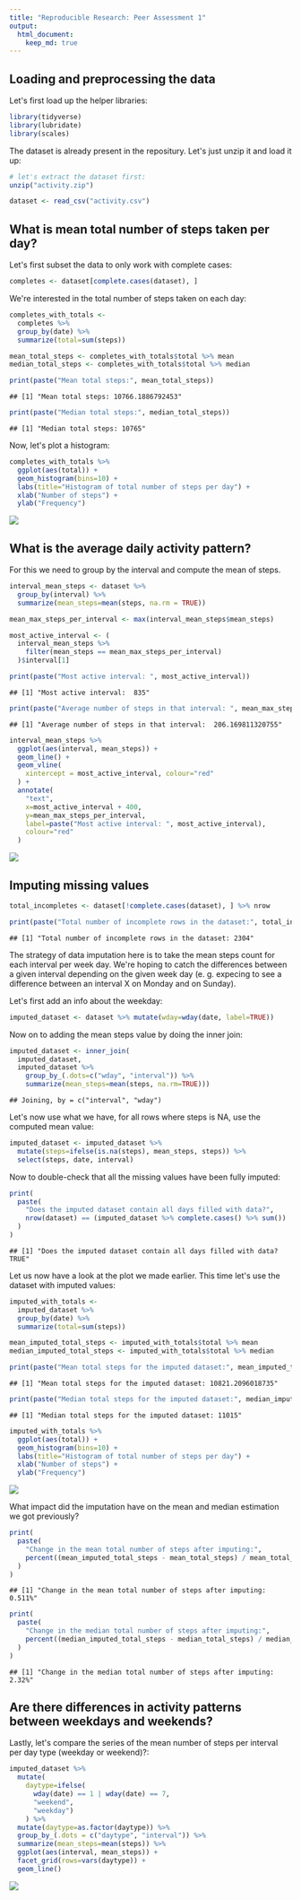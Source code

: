 ```yaml
---
title: "Reproducible Research: Peer Assessment 1"
output: 
  html_document:
    keep_md: true
---
```


## Loading and preprocessing the data

Let's first load up the helper libraries:


```r
library(tidyverse)
library(lubridate)
library(scales)
```

The dataset is already present in the repositury. Let's just unzip it and load it up:


```r
# let's extract the dataset first:
unzip("activity.zip")

dataset <- read_csv("activity.csv")
```

## What is mean total number of steps taken per day?

Let's first subset the data to only work with complete cases:


```r
completes <- dataset[complete.cases(dataset), ]
```

We're interested in the total number of steps taken on each day:


```r
completes_with_totals <-
  completes %>%
  group_by(date) %>%
  summarize(total=sum(steps))

mean_total_steps <- completes_with_totals$total %>% mean
median_total_steps <- completes_with_totals$total %>% median

print(paste("Mean total steps:", mean_total_steps))
```

```
## [1] "Mean total steps: 10766.1886792453"
```

```r
print(paste("Median total steps:", median_total_steps))
```

```
## [1] "Median total steps: 10765"
```

Now, let's plot a histogram:


```r
completes_with_totals %>%
  ggplot(aes(total)) +
  geom_histogram(bins=10) +
  labs(title="Histogram of total number of steps per day") +
  xlab("Number of steps") +
  ylab("Frequency")
```

![](PA1_template_files/figure-html/unnamed-chunk-5-1.png)<!-- -->


## What is the average daily activity pattern?

For this we need to group by the interval and compute the mean of steps.


```r
interval_mean_steps <- dataset %>%
  group_by(interval) %>%
  summarize(mean_steps=mean(steps, na.rm = TRUE))

mean_max_steps_per_interval <- max(interval_mean_steps$mean_steps)

most_active_interval <- (
  interval_mean_steps %>%
    filter(mean_steps == mean_max_steps_per_interval)
  )$interval[1]

print(paste("Most active interval: ", most_active_interval))
```

```
## [1] "Most active interval:  835"
```

```r
print(paste("Average number of steps in that interval: ", mean_max_steps_per_interval))
```

```
## [1] "Average number of steps in that interval:  206.169811320755"
```

```r
interval_mean_steps %>%
  ggplot(aes(interval, mean_steps)) +
  geom_line() +
  geom_vline(
    xintercept = most_active_interval, colour="red"
  ) +
  annotate(
    "text",
    x=most_active_interval + 400,
    y=mean_max_steps_per_interval,
    label=paste("Most active interval: ", most_active_interval),
    colour="red"
  )
```

![](PA1_template_files/figure-html/unnamed-chunk-6-1.png)<!-- -->

## Imputing missing values


```r
total_incompletes <- dataset[!complete.cases(dataset), ] %>% nrow

print(paste("Total number of incomplete rows in the dataset:", total_incompletes))
```

```
## [1] "Total number of incomplete rows in the dataset: 2304"
```

The strategy of data imputation here is to take the mean steps count for each interval per week day. We're hoping to catch the differences between a given interval depending on the given week day (e. g. expecing to see a difference between an interval X on Monday and on Sunday).

Let's first add an info about the weekday:


```r
imputed_dataset <- dataset %>% mutate(wday=wday(date, label=TRUE))
```

Now on to adding the mean steps value by doing the inner join:


```r
imputed_dataset <- inner_join(
  imputed_dataset,
  imputed_dataset %>%
    group_by_(.dots=c("wday", "interval")) %>%
    summarize(mean_steps=mean(steps, na.rm=TRUE)))
```

```
## Joining, by = c("interval", "wday")
```

Let's now use what we have, for all rows where steps is NA, use the computed mean value:


```r
imputed_dataset <- imputed_dataset %>%
  mutate(steps=ifelse(is.na(steps), mean_steps, steps)) %>%
  select(steps, date, interval)
```

Now to double-check that all the missing values have been fully imputed:


```r
print(
  paste(
    "Does the imputed dataset contain all days filled with data?",
    nrow(dataset) == (imputed_dataset %>% complete.cases() %>% sum())
  )
)
```

```
## [1] "Does the imputed dataset contain all days filled with data? TRUE"
```

Let us now have a look at the plot we made earlier. This time let's use the dataset with imputed values:


```r
imputed_with_totals <-
  imputed_dataset %>%
  group_by(date) %>%
  summarize(total=sum(steps))

mean_imputed_total_steps <- imputed_with_totals$total %>% mean
median_imputed_total_steps <- imputed_with_totals$total %>% median

print(paste("Mean total steps for the imputed dataset:", mean_imputed_total_steps))
```

```
## [1] "Mean total steps for the imputed dataset: 10821.2096018735"
```

```r
print(paste("Median total steps for the imputed dataset:", median_imputed_total_steps))
```

```
## [1] "Median total steps for the imputed dataset: 11015"
```

```r
imputed_with_totals %>%
  ggplot(aes(total)) +
  geom_histogram(bins=10) +
  labs(title="Histogram of total number of steps per day") +
  xlab("Number of steps") +
  ylab("Frequency")
```

![](PA1_template_files/figure-html/unnamed-chunk-12-1.png)<!-- -->

What impact did the imputation have on the mean and median estimation we got previously?


```r
print(
  paste(
    "Change in the mean total number of steps after imputing:",
    percent((mean_imputed_total_steps - mean_total_steps) / mean_total_steps)
  )
)
```

```
## [1] "Change in the mean total number of steps after imputing: 0.511%"
```

```r
print(
  paste(
    "Change in the median total number of steps after imputing:",
    percent((median_imputed_total_steps - median_total_steps) / median_total_steps)
  )
)
```

```
## [1] "Change in the median total number of steps after imputing: 2.32%"
```

## Are there differences in activity patterns between weekdays and weekends?

Lastly, let's compare the series of the mean number of steps per interval per day type (weekday or weekend)?:


```r
imputed_dataset %>%
  mutate(
    daytype=ifelse(
      wday(date) == 1 | wday(date) == 7,
      "weekend",
      "weekday")
    ) %>%
  mutate(daytype=as.factor(daytype)) %>%
  group_by_(.dots = c("daytype", "interval")) %>%
  summarize(mean_steps=mean(steps)) %>%
  ggplot(aes(interval, mean_steps)) +
  facet_grid(rows=vars(daytype)) +
  geom_line()
```

![](PA1_template_files/figure-html/unnamed-chunk-14-1.png)<!-- -->
